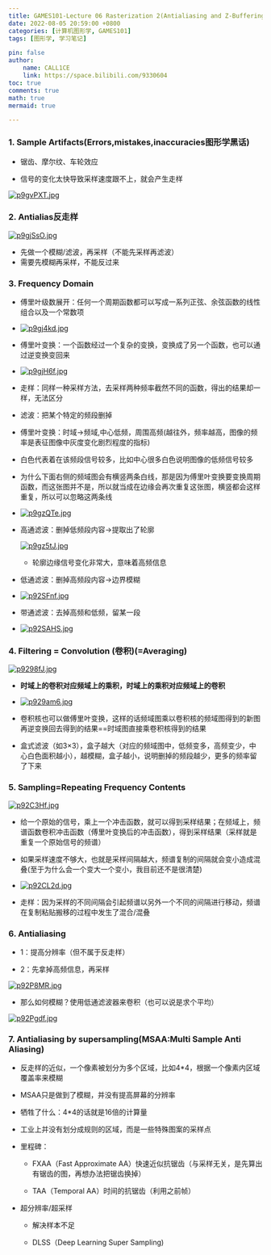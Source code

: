 ```yaml
---
title: GAMES101-Lecture 06 Rasterization 2(Antialiasing and Z-Buffering)
date: 2022-08-05 20:59:00 +0800
categories: [计算机图形学, GAMES101]
tags: [图形学, 学习笔记]

pin: false
author: 
    name: CALL1CE
    link: https://space.bilibili.com/9330604
toc: true
comments: true
math: true
mermaid: true

---
```


### 1. Sample Artifacts(Errors,mistakes,inaccuracies图形学黑话)

- 锯齿、摩尔纹、车轮效应

- 信号的变化太快导致采样速度跟不上，就会产生走样

[![p9gvPXT.jpg](https://s1.ax1x.com/2023/05/15/p9gvPXT.jpg)](https://imgse.com/i/p9gvPXT)

### 2. Antialias反走样

[![p9gjSsO.jpg](https://s1.ax1x.com/2023/05/15/p9gjSsO.jpg)](https://imgse.com/i/p9gjSsO)

- 先做一个模糊/滤波，再采样（不能先采样再滤波）
- 需要先模糊再采样，不能反过来

### 3. Frequency Domain

- 傅里叶级数展开：任何一个周期函数都可以写成一系列正弦、余弦函数的线性组合以及一个常数项

- [![p9gj4kd.jpg](https://s1.ax1x.com/2023/05/15/p9gj4kd.jpg)](https://imgse.com/i/p9gj4kd)

- 傅里叶变换：一个函数经过一个复杂的变换，变换成了另一个函数，也可以通过逆变换变回来

- [![p9gjH6f.jpg](https://s1.ax1x.com/2023/05/15/p9gjH6f.jpg)](https://imgse.com/i/p9gjH6f)

- 走样：同样一种采样方法，去采样两种频率截然不同的函数，得出的结果却一样，无法区分

- 滤波：把某个特定的频段删掉

- 傅里叶变换：时域->频域,中心低频，周围高频(越往外，频率越高，图像的频率是表征图像中灰度变化剧烈程度的指标)

- 白色代表着在该频段信号较多，比如中心很多白色说明图像的低频信号较多

- 为什么下面右侧的频域图会有横竖两条白线，那是因为傅里叶变换要变换周期函数，而这张图并不是，所以就当成在边缘会再次重复这张图，横竖都会这样重复，所以可以忽略这两条线

- [![p9gzQTe.jpg](https://s1.ax1x.com/2023/05/15/p9gzQTe.jpg)](https://imgse.com/i/p9gzQTe)

- 高通滤波：删掉低频段内容->提取出了轮廓
  
  [![p9gz5tJ.jpg](https://s1.ax1x.com/2023/05/15/p9gz5tJ.jpg)](https://imgse.com/i/p9gz5tJ)
  
  - 轮廓边缘信号变化非常大，意味着高频信息

- 低通滤波：删掉高频段内容->边界模糊

- [![p92SFnf.jpg](https://s1.ax1x.com/2023/05/15/p92SFnf.jpg)](https://imgse.com/i/p92SFnf)

- 带通滤波：去掉高频和低频，留某一段

- [![p92SAHS.jpg](https://s1.ax1x.com/2023/05/15/p92SAHS.jpg)](https://imgse.com/i/p92SAHS)

### 4. Filtering = Convolution (卷积)(=Averaging)

[![p9298fJ.jpg](https://s1.ax1x.com/2023/05/15/p9298fJ.jpg)](https://imgse.com/i/p9298fJ)

- **时域上的卷积对应频域上的乘积，时域上的乘积对应频域上的卷积**

- [![p929am6.jpg](https://s1.ax1x.com/2023/05/15/p929am6.jpg)](https://imgse.com/i/p929am6)

- 卷积核也可以做傅里叶变换，这样的话频域图乘以卷积核的频域图得到的新图再逆变换回去得到的结果==时域图直接乘卷积核得到的结果

- 盒式滤波（如3×3），盒子越大（对应的频域图中，低频变多，高频变少，中心白色面积越小），越模糊，盒子越小，说明删掉的频段越少，更多的频率留了下来

### 5. Sampling=Repeating Frequency Contents

[![p92C3Hf.jpg](https://s1.ax1x.com/2023/05/15/p92C3Hf.jpg)](https://imgse.com/i/p92C3Hf)

- 给一个原始的信号，乘上一个冲击函数，就可以得到采样结果；在频域上，频谱函数卷积冲击函数（傅里叶变换后的冲击函数），得到采样结果（采样就是重复一个原始信号的频谱）

- 如果采样速度不够大，也就是采样间隔越大，频谱复制的间隔就会变小造成混叠(至于为什么会一个变大一个变小，我目前还不是很清楚)

- [![p92CL2d.jpg](https://s1.ax1x.com/2023/05/15/p92CL2d.jpg)](https://imgse.com/i/p92CL2d)

- 走样：因为采样的不同间隔会引起频谱以另外一个不同的间隔进行移动，频谱在复制粘贴搬移的过程中发生了混合/混叠

### 6. Antialiasing

- 1：提高分辨率（但不属于反走样）

- 2：先拿掉高频信息，再采样

[![p92P8MR.jpg](https://s1.ax1x.com/2023/05/15/p92P8MR.jpg)](https://imgse.com/i/p92P8MR)

*  那么如何模糊？使用低通滤波器来卷积（也可以说是求个平均）

[![p92Pgdf.jpg](https://s1.ax1x.com/2023/05/15/p92Pgdf.jpg)](https://imgse.com/i/p92Pgdf)

### 7. Antialiasing by supersampling(MSAA:Multi Sample Anti Aliasing)

- 反走样的近似，一个像素被划分为多个区域，比如4*4，根据一个像素内区域覆盖率来模糊

- MSAA只是做到了模糊，并没有提高屏幕的分辨率

- 牺牲了什么：4*4的话就是16倍的计算量

- 工业上并没有划分成规则的区域，而是一些特殊图案的采样点

- 里程碑：
  
  - FXAA（Fast Approximate AA）快速近似抗锯齿（与采样无关，是先算出有锯齿的图，再想办法把锯齿换掉）
  
  - TAA（Temporal AA）时间的抗锯齿（利用之前帧）

- 超分辨率/超采样
  
  - 解决样本不足
  
  - DLSS（Deep Learning Super Sampling)

